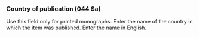 ### Country of publication (044 $a)

Use this field only for printed monographs. Enter the name of the country in which the item was published. Enter the name in English.
